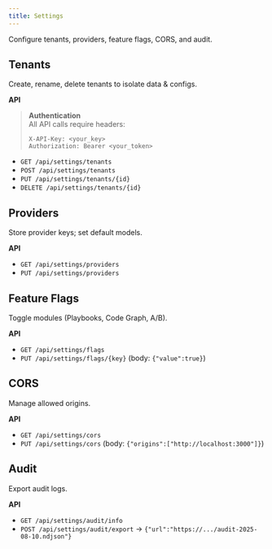 ```yaml
---
title: Settings
---
```


Configure tenants, providers, feature flags, CORS, and audit.

## Tenants
Create, rename, delete tenants to isolate data & configs.

**API**  
> **Authentication**  
> All API calls require headers:  
> ```http
> X-API-Key: <your_key>
> Authorization: Bearer <your_token>
> ```

- `GET /api/settings/tenants`
- `POST /api/settings/tenants`
- `PUT /api/settings/tenants/{id}`
- `DELETE /api/settings/tenants/{id}`

## Providers
Store provider keys; set default models.

**API**  
- `GET /api/settings/providers`
- `PUT /api/settings/providers`

## Feature Flags
Toggle modules (Playbooks, Code Graph, A/B).

**API**  
- `GET /api/settings/flags`
- `PUT /api/settings/flags/{key}` (body: `{"value":true}`)

## CORS
Manage allowed origins.

**API**  
- `GET /api/settings/cors`
- `PUT /api/settings/cors` (body: `{"origins":["http://localhost:3000"]}`)

## Audit
Export audit logs.

**API**  
- `GET /api/settings/audit/info`
- `POST /api/settings/audit/export` → `{"url":"https://.../audit-2025-08-10.ndjson"}`


